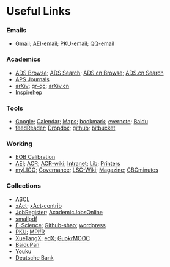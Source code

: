 # Useful Links

### Emails

- [Gmail](http://www.gmail.com); 
  [AEI-email](http://mailserv.aei.mpg.de/);
  [PKU-email](http://water.pku.edu.cn);
  [QQ-email](http://mail.qq.com/)

### Academics

- [ADS Browse](http://adsabs.harvard.edu/bib_abs.html);
  [ADS Search](http://adsabs.harvard.edu/abstract_service.html);
  [ADS.cn Browse](http://ads.bao.ac.cn/bib_abs.html);
  [ADS.cn Search](http://ads.bao.ac.cn/abstract_service.html)
- [APS Journals](http://journals.aps.org/)
- [arXiv](http://www.arXiv.org);
  [gr-qc](http://arxiv.org/list/gr-qc/new);
  [arXiv.cn](http://cn.arXiv.org)
- [Inspirehep](http://inspirehep.net/)
  
### Tools  
  
- [Google](http://www.google.com/ncr); 
  [Calendar](https://www.google.com/calendar);
  [Maps](https://www.google.com/maps);
  [bookmark](https://www.google.com/bookmarks/);
  [evernote](https://www.evernote.com/Home.action);
  [Baidu](http://www.baidu.com)
- [feedReader](http://feedreader.com/online/);
  [Dropdox](https://www.dropbox.com/home);
  [github](https://github.com/);
  [bitbucket](https://bitbucket.org/)


### Working

- [EOB Calibration](https://galahad.aei.mpg.de/~lshao/LVC/EOB_Calibration/Individual_Cases/)
- [AEI](http://www.aei.mpg.de/); 
  [ACR](http://www.aei.mpg.de/1282161/Astrophysical_and_Cosmological_Relativity);
  [ACR-wiki](https://astro-cosmo-rel-wiki.aei.mpg.de);
  [Intranet](https://intranet.aei.mpg.de/);
  [Lib](http://vlibserv.aei.mpg.de/libero/WebOpac.cls?VERSION=2&ACTION=LANGXX&RSN=0&DATA=MPI&TOKEN=IDZHhA0ePV3537&Z=1);
  [Printers](https://intranet.aei.mpg.de/general-information/it-department/it-help-center-golm/how-to/printers-at-aei-golm)
- [myLIGO](https://my.ligo.org/);
  [Governance](http://www.ligo.org/about/governance.php);
  [LSC-Wiki](https://wiki.ligo.org/viewauth/LSC/WebHome);
  [Magazine](http://www.ligo.org/magazine/);
  [CBCminutes](https://www.lsc-group.phys.uwm.edu/ligovirgo/cbcnote/CBCminutes)

### Collections

- [ASCL](http://ascl.net/)
- [xAct](http://www.xact.es/index.html);
	[xAct-contrib](http://contrib.xact.es/)
- [JobRegister](https://jobregister.aas.org/);
  [AcademicJobsOnline](https://academicjobsonline.org)
- [smallpdf](http://smallpdf.com/)
- [E-Science](http://www.escience.cn/people/shao);
  [Github-shao](http://friendshao.github.io);
  [wordpress](https://myfriendshao.wordpress.com/)
- [PKU](http://www.pku.edu.cn/);
  [MPIfR](http://www.mpifr-bonn.mpg.de/2169/en)
- [XueTangX](http://www.xuetangx.com/dashboard);
  [edX](https://courses.edx.org/dashboard);
  [GuokrMOOC](http://mooc.guokr.com/)
- [BaiduPan](http://pan.baidu.com)
- [Youku](http://www.youku.com/)
- [Deutsche Bank](https://meine.deutsche-bank.de/trxm/db/)


